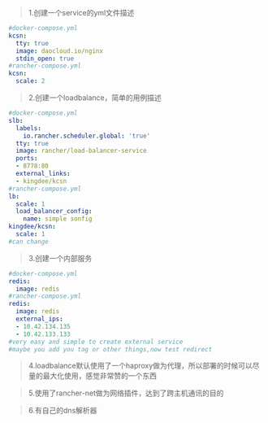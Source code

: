 >1.创建一个service的yml文件描述
```yml
#docker-compose.yml
kcsn:
  tty: true
  image: daocloud.io/nginx
  stdin_open: true
#rancher-compose.yml
kcsn:
  scale: 2
```

>2.创建一个loadbalance，简单的用例描述
```yml
#docker-compose.yml
slb:
  labels:
    io.rancher.scheduler.global: 'true'
  tty: true
  image: rancher/load-balancer-service
  ports:
  - 8778:80
  external_links:
  - kingdee/kcsn
#rancher-compose.yml
lb:
  scale: 1
  load_balancer_config:
    name: simple sonfig
kingdee/kcsn:
  scale: 1
#can change
```

>3.创建一个内部服务
```yml
#docker-compose.yml
redis:
  image: redis
#rancher-compose.yml
redis:
  image: redis
  external_ips:
  - 10.42.134.135
  - 10.42.133.133
#very easy and simple to create external service
#maybe you add you tag or other things,now test redirect
```

>4.loadbalance默认使用了一个haproxy做为代理，所以部署的时候可以尽量的最大化使用，感觉非常赞的一个东西

>5.使用了rancher-net做为网络插件，达到了跨主机通讯的目的

>6.有自己的dns解析器

